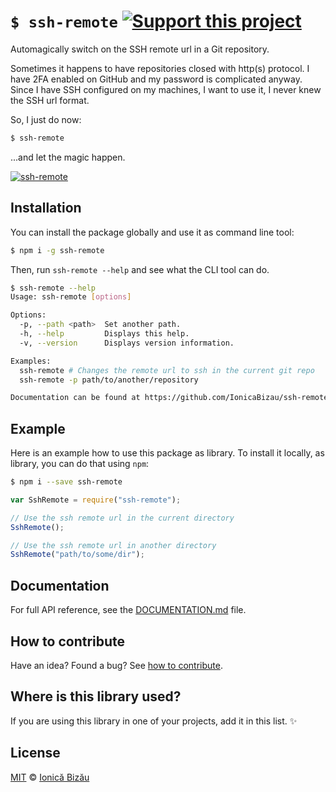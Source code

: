 # `$ ssh-remote` [![Support this project][donate-now]][paypal-donations]

Automagically switch on the SSH remote url in a Git repository.

Sometimes it happens to have repositories closed with http(s) protocol. I have 2FA enabled on GitHub and my password is complicated anyway. Since I have SSH configured on my machines, I want to use it, I never knew the SSH url format.

So, I just do now:

```sh
$ ssh-remote
```

...and let the magic happen.

[![ssh-remote](http://i.imgur.com/Unb4VUA.png)](#)

## Installation

You can install the package globally and use it as command line tool:

```sh
$ npm i -g ssh-remote
```

Then, run `ssh-remote --help` and see what the CLI tool can do.

```sh
$ ssh-remote --help
Usage: ssh-remote [options]

Options:
  -p, --path <path>  Set another path.            
  -h, --help         Displays this help.          
  -v, --version      Displays version information.

Examples:
  ssh-remote # Changes the remote url to ssh in the current git repo
  ssh-remote -p path/to/another/repository

Documentation can be found at https://github.com/IonicaBizau/ssh-remote
```

## Example

Here is an example how to use this package as library. To install it locally, as library, you can do that using `npm`:

```sh
$ npm i --save ssh-remote
```

```js
var SshRemote = require("ssh-remote");

// Use the ssh remote url in the current directory
SshRemote();

// Use the ssh remote url in another directory
SshRemote("path/to/some/dir");
```

## Documentation

For full API reference, see the [DOCUMENTATION.md][docs] file.

## How to contribute
Have an idea? Found a bug? See [how to contribute][contributing].

## Where is this library used?
If you are using this library in one of your projects, add it in this list. :sparkles:

## License

[MIT][license] © [Ionică Bizău][website]

[paypal-donations]: https://www.paypal.com/cgi-bin/webscr?cmd=_s-xclick&hosted_button_id=RVXDDLKKLQRJW
[donate-now]: http://i.imgur.com/6cMbHOC.png

[license]: http://showalicense.com/?fullname=Ionic%C4%83%20Biz%C4%83u%20%3Cbizauionica%40gmail.com%3E%20(http%3A%2F%2Fionicabizau.net)&year=2015#license-mit
[website]: http://ionicabizau.net
[contributing]: /CONTRIBUTING.md
[docs]: /DOCUMENTATION.md